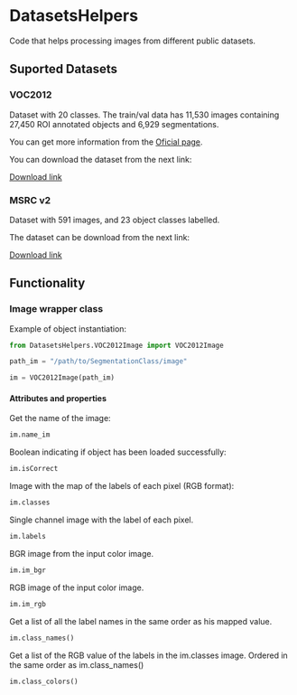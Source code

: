 # DatasetsHelpers
Code that helps processing images from different public datasets.

## Suported Datasets

### VOC2012

Dataset with 20 classes.
The train/val data has 11,530 images containing 27,450 ROI annotated objects
and 6,929 segmentations.

You can get more information from the
[Oficial page](http://host.robots.ox.ac.uk/pascal/VOC/voc2012/).

You can download the dataset from the next link:

[Download link](https://www.kaggle.com/huanghanchina/pascal-voc-2012)

### MSRC v2

Dataset with 591 images, and 23 object classes labelled.

The dataset can be download from the next link:

[Download link](http://research.microsoft.com/vision/cambridge/recognition/)

## Functionality

### Image wrapper class

Example of object instantiation:
```python
from DatasetsHelpers.VOC2012Image import VOC2012Image

path_im = "/path/to/SegmentationClass/image"

im = VOC2012Image(path_im)
```

#### Attributes and properties

Get the name of the image:
```python
im.name_im
```

Boolean indicating if object has been loaded successfully:
```python
im.isCorrect
```

Image with the map of the labels of each pixel (RGB format):
```python
im.classes
```

Single channel image with the label of each pixel.
```python
im.labels
```

BGR image from the input color image.
```python
im.im_bgr
```

RGB image of the input color image.
```python
im.im_rgb
```

Get a list of all the label names in the same order as his mapped value.
```python
im.class_names()
```

Get a list of the RGB value of the labels in the im.classes image.
Ordered in the same order as im.class_names()
```python
im.class_colors()
```